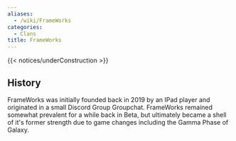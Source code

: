 ```yaml
---
aliases:
  - /wiki/FrameWorks
categories:
  - Clans
title: FrameWorks
---
```


{{< notices/underConstruction >}}

## History

FrameWorks was initially founded back in 2019 by an IPad player and originated in a small Discord Group Groupchat. FrameWorks remained somewhat prevalent for a while back in Beta, but ultimately became a shell of it's former strength due to game changes including the Gamma Phase of Galaxy.
